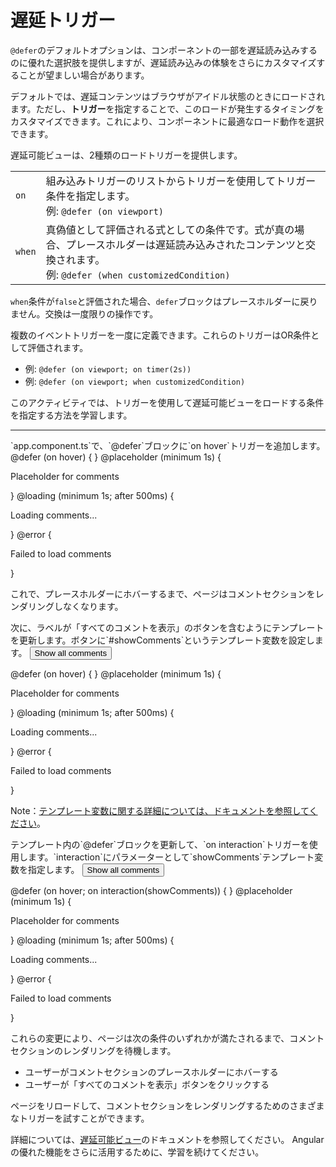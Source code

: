 # 遅延トリガー

`@defer`のデフォルトオプションは、コンポーネントの一部を遅延読み込みするのに優れた選択肢を提供しますが、遅延読み込みの体験をさらにカスタマイズすることが望ましい場合があります。

デフォルトでは、遅延コンテンツはブラウザがアイドル状態のときにロードされます。ただし、**トリガー**を指定することで、このロードが発生するタイミングをカスタマイズできます。これにより、コンポーネントに最適なロード動作を選択できます。

遅延可能ビューは、2種類のロードトリガーを提供します。

<div class="docs-table docs-scroll-track-transparent">
  <table>
    <tr>
      <td><code>on</code></td>
      <td>
        組み込みトリガーのリストからトリガーを使用してトリガー条件を指定します。<br/>
        例: <code>@defer (on viewport)</code>
      </td>
    </tr>
    <tr>
      <td><code>when</code></td>
      <td>
        真偽値として評価される式としての条件です。式が真の場合、プレースホルダーは遅延読み込みされたコンテンツと交換されます。<br/>
        例: <code>@defer (when customizedCondition)</code>
      </td>
    </tr>
  </table>
</div>

`when`条件が`false`と評価された場合、`defer`ブロックはプレースホルダーに戻りません。交換は一度限りの操作です。

複数のイベントトリガーを一度に定義できます。これらのトリガーはOR条件として評価されます。

* 例: `@defer (on viewport; on timer(2s))`
* 例: `@defer (on viewport; when customizedCondition)`

このアクティビティでは、トリガーを使用して遅延可能ビューをロードする条件を指定する方法を学習します。

<hr>

<docs-workflow>

<docs-step title="`on hover`トリガーを追加する">
`app.component.ts`で、`@defer`ブロックに`on hover`トリガーを追加します。

<docs-code language="angular-html" hightlight="[1]">
@defer (on hover) {
  <article-comments />
} @placeholder (minimum 1s) {
  <p>Placeholder for comments</p>
} @loading (minimum 1s; after 500ms) {
  <p>Loading comments...</p>
} @error {
  <p>Failed to load comments</p>
}
</docs-code>

これで、プレースホルダーにホバーするまで、ページはコメントセクションをレンダリングしなくなります。
</docs-step>

<docs-step title="「すべてのコメントを表示」ボタンを追加する">
次に、ラベルが「すべてのコメントを表示」のボタンを含むようにテンプレートを更新します。ボタンに`#showComments`というテンプレート変数を設定します。

<docs-code language="angular-html" hightlight="[1]">
<button type="button" #showComments>Show all comments</button>

@defer (on hover) {
  <article-comments />
} @placeholder (minimum 1s) {
  <p>Placeholder for comments</p>
} @loading (minimum 1s; after 500ms) {
  <p>Loading comments...</p>
} @error {
  <p>Failed to load comments</p>
}
</docs-code>

Note：[テンプレート変数に関する詳細については、ドキュメントを参照してください](https://angular.dev/guide/templates/reference-variables#)。

</docs-step>

<docs-step title="`on interaction`トリガーを追加する">
テンプレート内の`@defer`ブロックを更新して、`on interaction`トリガーを使用します。`interaction`にパラメーターとして`showComments`テンプレート変数を指定します。

<docs-code language="angular-html" hightlight="[3]">
<button type="button" #showComments>Show all comments</button>

@defer (on hover; on interaction(showComments)) {
  <article-comments />
} @placeholder (minimum 1s) {
  <p>Placeholder for comments</p>
} @loading (minimum 1s; after 500ms) {
  <p>Loading comments...</p>
} @error {
  <p>Failed to load comments</p>
}
</docs-code>

これらの変更により、ページは次の条件のいずれかが満たされるまで、コメントセクションのレンダリングを待機します。
* ユーザーがコメントセクションのプレースホルダーにホバーする
* ユーザーが「すべてのコメントを表示」ボタンをクリックする

ページをリロードして、コメントセクションをレンダリングするためのさまざまなトリガーを試すことができます。
</docs-step>
</docs-workflow>

詳細については、[遅延可能ビュー](https://angular.dev/guide/defer)のドキュメントを参照してください。
Angularの優れた機能をさらに活用するために、学習を続けてください。

